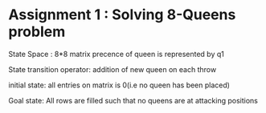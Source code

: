 # Assignment 1 : Solving 8-Queens problem 



State Space : 8*8 matrix precence of queen is represented by q1 

State transition operator: addition of new queen on each throw

initial state: all entries on matrix is 0(i.e no queen has been placed)

Goal state: All rows are filled such that no queens are at attacking positions
